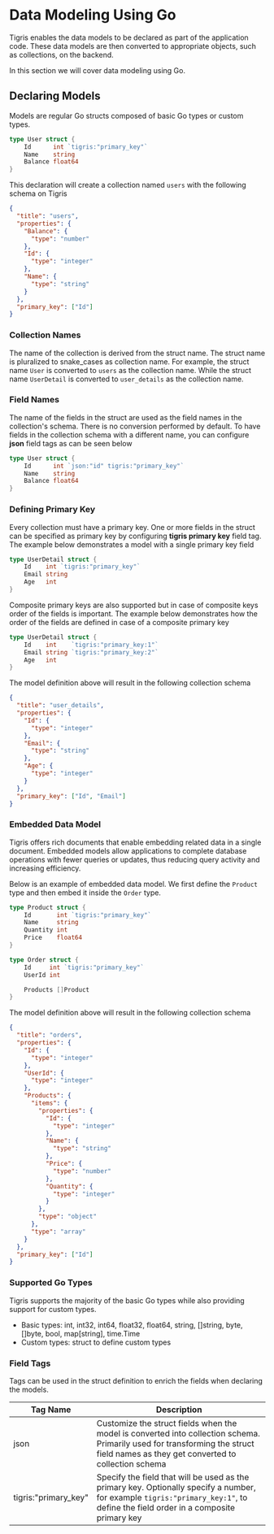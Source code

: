 # Data Modeling Using Go

Tigris enables the data models to be declared as part of the
application code. These data models are then converted to appropriate
objects, such as collections, on the backend.

In this section we will cover data modeling using Go.

## Declaring Models

Models are regular Go structs composed of basic Go types or custom types.

```go
type User struct {
    Id      int `tigris:"primary_key"`
    Name    string
    Balance float64
}
```

This declaration will create a collection named `users` with the following
schema on Tigris

```json
{
  "title": "users",
  "properties": {
    "Balance": {
      "type": "number"
    },
    "Id": {
      "type": "integer"
    },
    "Name": {
      "type": "string"
    }
  },
  "primary_key": ["Id"]
}
```

### Collection Names

The name of the collection is derived from the struct name. The struct
name is pluralized to snake_cases as collection name. For example, the
struct name `User` is converted to `users` as the collection name. While
the struct name `UserDetail` is converted to `user_details` as the
collection name.

### Field Names

The name of the fields in the struct are used as the field names in the
collection's schema. There is no conversion performed by default. To have
fields in the collection schema with a different name, you can configure
**json** field tags as can be seen below

```go
type User struct {
    Id      int `json:"id" tigris:"primary_key"`
    Name    string
    Balance float64
}
```

### Defining Primary Key

Every collection must have a primary key. One or more fields in the struct
can be specified as primary key by configuring **tigris primary key** field
tag. The example below demonstrates a model with a single primary key field

```go
type UserDetail struct {
	Id    int `tigris:"primary_key"`
	Email string
	Age   int
}
```

Composite primary keys are also supported but in case of composite keys
order of the fields is important. The example below demonstrates
how the order of the fields are defined in case of a composite primary key

```go
type UserDetail struct {
	Id    int    `tigris:"primary_key:1"`
	Email string `tigris:"primary_key:2"`
	Age   int
}
```

The model definition above will result in the following collection schema

```json
{
  "title": "user_details",
  "properties": {
    "Id": {
      "type": "integer"
    },
    "Email": {
      "type": "string"
    },
    "Age": {
      "type": "integer"
    }
  },
  "primary_key": ["Id", "Email"]
}
```

### Embedded Data Model

Tigris offers rich documents that enable embedding related data in a single
document. Embedded models allow applications to complete database operations
with fewer queries or updates, thus reducing query activity and increasing
efficiency.

Below is an example of embedded data model. We first define the `Product`
type and then embed it inside the `Order` type.

```go
type Product struct {
	Id       int `tigris:"primary_key"`
	Name     string
	Quantity int
	Price    float64
}

type Order struct {
	Id     int `tigris:"primary_key"`
	UserId int

	Products []Product
}
```

The model definition above will result in the following collection schema

```json
{
  "title": "orders",
  "properties": {
    "Id": {
      "type": "integer"
    },
    "UserId": {
      "type": "integer"
    },
    "Products": {
      "items": {
        "properties": {
          "Id": {
            "type": "integer"
          },
          "Name": {
            "type": "string"
          },
          "Price": {
            "type": "number"
          },
          "Quantity": {
            "type": "integer"
          }
        },
        "type": "object"
      },
      "type": "array"
    }
  },
  "primary_key": ["Id"]
}
```

### Supported Go Types

Tigris supports the majority of the basic Go types while also providing support
for custom types.

- Basic types: int, int32, int64, float32, float64, string, []string, byte,
  []byte, bool, map[string], time.Time
- Custom types: struct to define custom types

### Field Tags

Tags can be used in the struct definition to enrich the fields when
declaring the models.

| Tag Name             | Description                                                                                                                                                                       |
| -------------------- | --------------------------------------------------------------------------------------------------------------------------------------------------------------------------------- |
| json                 | Customize the struct fields when the model is converted into collection schema. Primarily used for transforming the struct field names as they get converted to collection schema |
| tigris:"primary_key" | Specify the field that will be used as the primary key. Optionally specify a number, for example `tigris:"primary_key:1"`, to define the field order in a composite primary key   |
